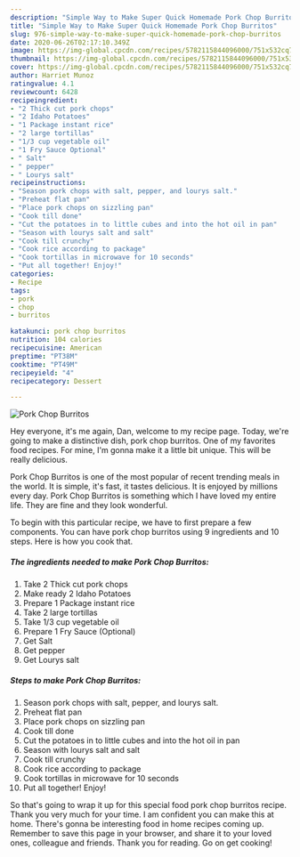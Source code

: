 ```yaml
---
description: "Simple Way to Make Super Quick Homemade Pork Chop Burritos"
title: "Simple Way to Make Super Quick Homemade Pork Chop Burritos"
slug: 976-simple-way-to-make-super-quick-homemade-pork-chop-burritos
date: 2020-06-26T02:17:10.349Z
image: https://img-global.cpcdn.com/recipes/5782115844096000/751x532cq70/pork-chop-burritos-recipe-main-photo.jpg
thumbnail: https://img-global.cpcdn.com/recipes/5782115844096000/751x532cq70/pork-chop-burritos-recipe-main-photo.jpg
cover: https://img-global.cpcdn.com/recipes/5782115844096000/751x532cq70/pork-chop-burritos-recipe-main-photo.jpg
author: Harriet Munoz
ratingvalue: 4.1
reviewcount: 6428
recipeingredient:
- "2 Thick cut pork chops"
- "2 Idaho Potatoes"
- "1 Package instant rice"
- "2 large tortillas"
- "1/3 cup vegetable oil"
- "1 Fry Sauce Optional"
- " Salt"
- " pepper"
- " Lourys salt"
recipeinstructions:
- "Season pork chops with salt, pepper, and lourys salt."
- "Preheat flat pan"
- "Place pork chops on sizzling pan"
- "Cook till done"
- "Cut the potatoes in to little cubes and into the hot oil in pan"
- "Season with lourys salt and salt"
- "Cook till crunchy"
- "Cook rice according to package"
- "Cook tortillas in microwave for 10 seconds"
- "Put all together! Enjoy!"
categories:
- Recipe
tags:
- pork
- chop
- burritos

katakunci: pork chop burritos 
nutrition: 104 calories
recipecuisine: American
preptime: "PT38M"
cooktime: "PT49M"
recipeyield: "4"
recipecategory: Dessert

---
```



![Pork Chop Burritos](https://img-global.cpcdn.com/recipes/5782115844096000/751x532cq70/pork-chop-burritos-recipe-main-photo.jpg)

Hey everyone, it's me again, Dan, welcome to my recipe page. Today, we're going to make a distinctive dish, pork chop burritos. One of my favorites food recipes. For mine, I'm gonna make it a little bit unique. This will be really delicious.



Pork Chop Burritos is one of the most popular of recent trending meals in the world. It is simple, it's fast, it tastes delicious. It is enjoyed by millions every day. Pork Chop Burritos is something which I have loved my entire life. They are fine and they look wonderful.


To begin with this particular recipe, we have to first prepare a few components. You can have pork chop burritos using 9 ingredients and 10 steps. Here is how you cook that.

<!--inarticleads1-->

##### The ingredients needed to make Pork Chop Burritos:

1. Take 2 Thick cut pork chops
1. Make ready 2 Idaho Potatoes
1. Prepare 1 Package instant rice
1. Take 2 large tortillas
1. Take 1/3 cup vegetable oil
1. Prepare 1 Fry Sauce (Optional)
1. Get  Salt
1. Get  pepper
1. Get  Lourys salt




<!--inarticleads2-->

##### Steps to make Pork Chop Burritos:

1. Season pork chops with salt, pepper, and lourys salt.
1. Preheat flat pan
1. Place pork chops on sizzling pan
1. Cook till done
1. Cut the potatoes in to little cubes and into the hot oil in pan
1. Season with lourys salt and salt
1. Cook till crunchy
1. Cook rice according to package
1. Cook tortillas in microwave for 10 seconds
1. Put all together! Enjoy!




So that's going to wrap it up for this special food pork chop burritos recipe. Thank you very much for your time. I am confident you can make this at home. There's gonna be interesting food in home recipes coming up. Remember to save this page in your browser, and share it to your loved ones, colleague and friends. Thank you for reading. Go on get cooking!
